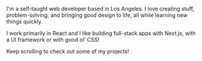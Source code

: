I'm a self-taught web developer based in Los Angeles. I love creating stuff, problem-solving, and bringing good design to life, all while learning new things quickly.

I work primarily in React and I like building full-stack apps with Next.js, with a UI framework or with good ol' CSS!

Keep scrolling to check out some of my projects!

